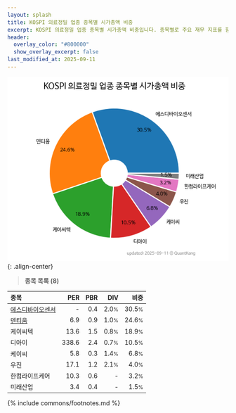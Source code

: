 ```yaml
---
layout: splash
title: KOSPI 의료정밀 업종 종목별 시가총액 비중
excerpt: KOSPI 의료정밀 업종 종목별 시가총액 비중입니다. 종목별로 주요 재무 지표를 함께 표시합니다.
header:
  overlay_color: "#800000"
  show_overlay_excerpt: false
last_modified_at: 2025-09-11
---
```



![KOSPI 의료정밀 업종 종목별 시가총액 비중](/stats/sector/images/kospi_업종_의료정밀_종목.png){: .align-center}


> **종목 목록 (8)**<a id="list"></a>

| **종목** | **PER** | **PBR** | **DIV** | **비중** |
| :------- | ------: | ------: | ------: | -------: |
| [에스디바이오센서](/137310/) | - | 0.4 | 2.0<small>%</small> | 30.5<small>%</small> |
| [덴티움](/145720/) | 6.9 | 0.9 | 1.0<small>%</small> | 24.6<small>%</small> |
| 케이씨텍 | 13.6 | 1.5 | 0.8<small>%</small> | 18.9<small>%</small> |
| 디아이 | 338.6 | 2.4 | 0.7<small>%</small> | 10.5<small>%</small> |
| 케이씨 | 5.8 | 0.3 | 1.4<small>%</small> | 6.8<small>%</small> |
| 우진 | 17.1 | 1.2 | 2.1<small>%</small> | 4.0<small>%</small> |
| 한컴라이프케어 | 10.3 | 0.6 | - | 3.2<small>%</small> |
| 미래산업 | 3.4 | 0.4 | - | 1.5<small>%</small> |

{% include commons/footnotes.md %}